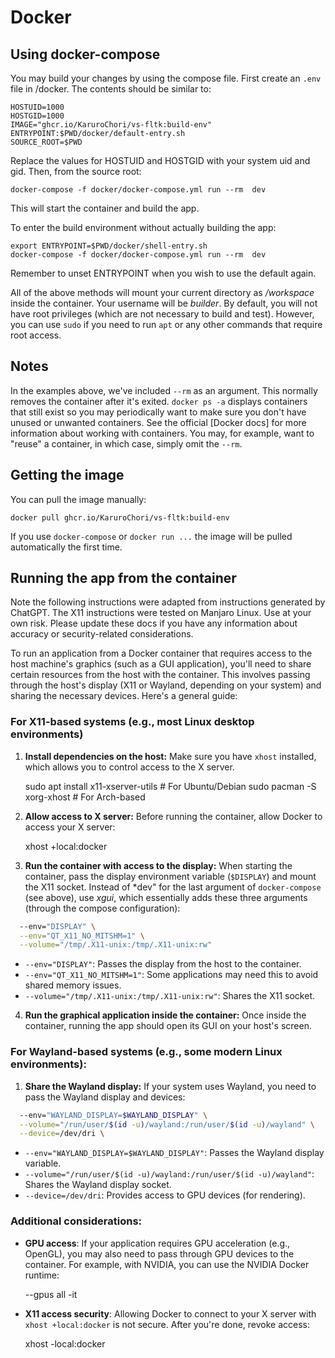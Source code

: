 # Docker

## Using docker-compose

You may build your changes by using the compose file. First create an `.env`
file in /docker. The contents should be similar to:

```text
HOSTUID=1000
HOSTGID=1000
IMAGE="ghcr.io/KaruroChori/vs-fltk:build-env"
ENTRYPOINT:$PWD/docker/default-entry.sh
SOURCE_ROOT=$PWD
```

Replace the values for HOSTUID and HOSTGID with your system uid and gid. Then,
from the source root:

    docker-compose -f docker/docker-compose.yml run --rm  dev

This will start the container and build the app.

To enter the build environment without actually building the app:

    export ENTRYPOINT=$PWD/docker/shell-entry.sh
    docker-compose -f docker/docker-compose.yml run --rm  dev

Remember to unset ENTRYPOINT when you wish to use the default again.

<!--
This doesn't work unless the files are "mounted"
To run the image without using compose:

```sh
docker run -it --rm -v \
  --entrypoint=$PWD/docker/default-entry.sh \
  -v $PWD:/workspace \
  ghcr.io/KaruroChori/vs-fltk:build-env
```
-->

All of the above methods will mount your current directory as */workspace*
inside the container. Your username will be *builder*. By default, you will
not have root privileges (which are not necessary to build and test). However,
you can use `sudo` if you need to run `apt` or any other commands that require
root access.

## Notes

In the examples above, we've included `--rm` as an argument. This normally
removes the container after it's exited. `docker ps -a` displays containers
that still exist so you may periodically want to make sure you don't have
unused or unwanted containers. See the official [Docker docs] for more
information about working with containers. You may, for example, want to
"reuse" a container, in which case, simply omit the `--rm`.

## Getting the image

You can pull the image manually:

    docker pull ghcr.io/KaruroChori/vs-fltk:build-env

If you use `docker-compose` or `docker run ...` the image will be pulled
automatically the first time.

## Running the app from the container

Note the following instructions were adapted from instructions generated by
ChatGPT. The X11 instructions were tested on Manjaro Linux. Use at your own
risk. Please update these docs if you have any information about accuracy or
security-related considerations.

To run an application from a Docker container that requires access to the host
machine's graphics (such as a GUI application), you'll need to share certain
resources from the host with the container. This involves passing through the
host's display (X11 or Wayland, depending on your system) and sharing the
necessary devices. Here's a general guide:

### For X11-based systems (e.g., most Linux desktop environments)

1. **Install dependencies on the host:**
   Make sure you have `xhost` installed, which allows you to control access to
   the X server.

    sudo apt install x11-xserver-utils  # For Ubuntu/Debian
    sudo pacman -S xorg-xhost  # For Arch-based


2. **Allow access to X server:**
   Before running the container, allow Docker to access your X server:

    xhost +local:docker


3. **Run the container with access to the display:**
   When starting the container, pass the display environment variable
   (`$DISPLAY`) and mount the X11 socket. Instead of *dev" for the last
   argument of `docker-compose` (see above), use *xgui*, which essentially
   adds these three arguments (through the compose configuration):

```sh
  --env="DISPLAY" \
  --env="QT_X11_NO_MITSHM=1" \
  --volume="/tmp/.X11-unix:/tmp/.X11-unix:rw"
```

   - `--env="DISPLAY"`: Passes the display from the host to the container.
   - `--env="QT_X11_NO_MITSHM=1"`: Some applications may need this to avoid shared memory issues.
   - `--volume="/tmp/.X11-unix:/tmp/.X11-unix:rw"`: Shares the X11 socket.

4. **Run the graphical application inside the container:**
   Once inside the container, running the app should open its GUI on your host's screen.

### For Wayland-based systems (e.g., some modern Linux environments):

1. **Share the Wayland display:**
   If your system uses Wayland, you need to pass the Wayland display and devices:

```sh
  --env="WAYLAND_DISPLAY=$WAYLAND_DISPLAY" \
  --volume="/run/user/$(id -u)/wayland:/run/user/$(id -u)/wayland" \
  --device=/dev/dri \
```

   - `--env="WAYLAND_DISPLAY=$WAYLAND_DISPLAY"`: Passes the Wayland display variable.
   - `--volume="/run/user/$(id -u)/wayland:/run/user/$(id -u)/wayland"`: Shares the Wayland display socket.
   - `--device=/dev/dri`: Provides access to GPU devices (for rendering).

### Additional considerations:

- **GPU access**: If your application requires GPU acceleration (e.g.,
OpenGL), you may also need to pass through GPU devices to the container. For
example, with NVIDIA, you can use the NVIDIA Docker runtime:

   --gpus all -it

- **X11 access security**: Allowing Docker to connect to your X server with `xhost +local:docker` is not secure. After you're done, revoke access:

    xhost -local:docker
